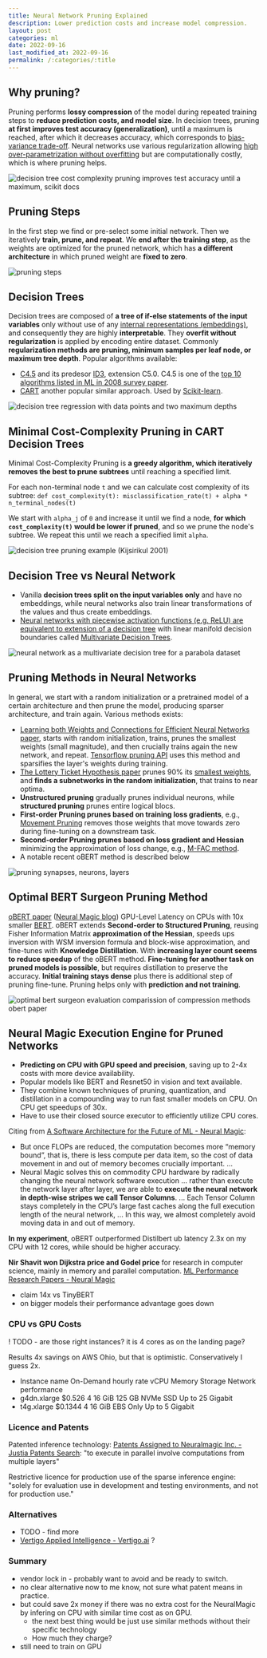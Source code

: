 ```yaml
---
title: Neural Network Pruning Explained
description: Lower prediction costs and increase model compression.
layout: post
categories: ml
date: 2022-09-16
last_modified_at: 2022-09-16
permalink: /:categories/:title
---
```



## Why pruning?
Pruning performs **lossy compression** of the model during repeated training steps to **reduce prediction costs, and model size**.
In decision trees, pruning **at first improves test accuracy (generalization)**, until a maximum is reached, after which it decreases accuracy, which corresponds to [bias-variance trade-off](/ml/double-descent-contrary-to-bias-variance-trade-off).
Neural networks use various regularization allowing [high over-parametrization without overfitting](/ml/double-descent-contrary-to-bias-variance-trade-off) but are computationally costly, which is where pruning helps.

![decision tree cost complexity pruning improves test accuracy until a maximum, scikit docs](/images/decision_tree_cost_complexity_pruning__improves_test_accuracy_until_a_maximum__scikit_docs.png) 


## Pruning Steps
In the first step we find or pre-select some initial network.
Then we iteratively **train, prune, and repeat**.
We **end after the training step**, as the weights are optimized for the pruned network, which has **a different architecture** in which pruned weight are **fixed to zero**.

![pruning steps](/images/pruning_steps__han_2015.png)

## Decision Trees
Decision trees are composed of **a tree of if-else statements of the input variables** only without use of any [internal representations (embeddings)](/ml/Embeddings-in-Machine-Learning-Explained), and consequently they are highly **interpretable**.
They **overfit without regularization** is applied by encoding entire dataset.
Commonly **regularization methods are pruning, minimum samples per leaf node, or maximum tree depth**.
Popular algorithms available:
- [C4.5](https://www.amazon.com/C4-5-Programs-Machine-Learning-Kaufmann/dp/1558602380) and its predesor [ID3](https://link.springer.com/content/pdf/10.1007/BF00116251.pdf), extension C5.0. C4.5 is one of the [top 10 algorithms listed in ML in 2008 survey paper](http://www.cs.umd.edu/~samir/498/10Algorithms-08.pdf).
- [CART](https://www.amazon.com/Classification-Regression-Wadsworth-Statistics-Probability/dp/0412048418/) another popular similar approach. Used by [Scikit-learn](https://scikit-learn.org/stable/modules/tree.html#classification).

[//]: # (![decision tree Iris dataset, Scikit documentation]&#40;/images/decision_tree_iris_dataset__scikit_docs.png&#41;)
![decision tree regression with data points and two maximum depths](/images/decision_tree_regression_with_data_points_and_two_maximum_depths.png)


## Minimal Cost-Complexity Pruning in CART Decision Trees
Minimal Cost-Complexity Pruning is **a greedy algorithm, which iteratively removes the best to prune subtrees** until reaching a specified limit.

For each non-terminal node `t` and we can calculate cost complexity of its subtree:
`def cost_complexity(t): misclassification_rate(t) + alpha * n_terminal_nodes(t)`

We start with `alpha_j` of `0` and increase it until we find a node, **for which `cost_complexity(t)` would be lower if pruned**, and so we prune the node's subtree.
We repeat this until we reach a specified limit `alpha`.

![decision tree pruning example (Kijsirikul 2001)](/images/decision_tree_pruning__kijsirikul_2001.png)


## Decision Tree vs Neural Network
- Vanilla **decision trees split on the input variables only** and have no embeddings, while neural networks also train linear transformations of the values and thus create embeddings.
- [Neural networks with piecewise activation functions (e.g. ReLU) are equivalent to extension of a decision tree](https://arxiv.org/pdf/2210.05189.pdf) with linear manifold decision boundaries called [Multivariate Decision Trees](https://link.springer.com/content/pdf/10.1023/A:1022607123649.pdf).

![neural network as a multivariate decision tree for a parabola dataset](/images/neural_networks_are_decision_trees__aytekin_2022.png)


## Pruning Methods in Neural Networks
In general, we start with a random initialization or a pretrained model of a certain architecture and then prune the model, producing sparser architecture, and train again. Various methods exists:
- [Learning both Weights and Connections for Efficient Neural Networks paper](https://arxiv.org/pdf/1506.02626.pdf), starts with random initialization, trains, prunes the smallest weights (small magnitude), and then crucially trains again the new network, and repeat. [Tensorflow pruning API](https://blog.tensorflow.org/2019/05/tf-model-optimization-toolkit-pruning-API.html) uses this method and sparsifies the layer's weights during training.
- [The Lottery Ticket Hypothesis paper](https://arxiv.org/pdf/1803.03635.pdf) prunes 90% its [smallest weights](https://arxiv.org/pdf/1506.02626.pdf), and **finds a subnetworks in the random initialization**, that trains to near optima.
- **Unstructured pruning** gradually prunes individual neurons, while **structured pruning** prunes entire logical blocs.
- **First-order Pruning prunes based on training loss gradients**, e.g., [Movement Pruning](https://aclanthology.org/2021.emnlp-main.829.pdf) removes those weights that move towards zero during fine-tuning on a downstream task.
- **Second-order Pruning prunes based on loss gradient and Hessian** minimizing the approximation of loss change, e.g., [M-FAC method](https://arxiv.org/pdf/2107.03356.pdf).
- A notable recent oBERT method is described below


![pruning synapses, neurons, layers](/images/pruning_both_synapses_and_neuron_nodes_han_2015.png)


## Optimal BERT Surgeon Pruning Method
[oBERT paper](https://arxiv.org/pdf/2203.07259.pdf) ([Neural Magic blog](https://neuralmagic.com/blog/obert/)) GPU-Level Latency on CPUs with 10x smaller [BERT](/ml/transformers-self-attention-mechanism-simplified).
oBERT extends **Second-order to Structured Pruning**, reusing Fisher Information Matrix **approximation of the Hessian**, speeds ups inversion with WSM inversion formula and block-wise approximation, and fine-tunes with **Knowledge Distillation**.
With **increasing layer count seems to reduce speedup** of the oBERT method.
**Fine-tuning for another task on pruned models is possible**, but requires distillation to preserve the accuracy.
**Initial training stays dense** plus there is additional step of pruning fine-tune.
Pruning helps only with **prediction and not training**.

![optimal bert surgeon evaluation  comparission of compression methods  obert paper](/images/optimal-bert-surgeon-evaluation--comparission-of-compression-methods--obert-paper.png)


## Neural Magic Execution Engine for Pruned Networks
- **Predicting on CPU with GPU speed and precision**, saving up to 2-4x costs with more device availability.
- Popular models like BERT and Resnet50 in vision and text available.
- They combine known techniques of pruning, quantization, and distillation in a compounding way to run fast smaller models on CPU. On CPU get speedups of 30x.
- Have to use their closed source executor to efficiently utilize CPU cores.

Citing from [A Software Architecture for the Future of ML - Neural Magic](https://neuralmagic.com/technology/):
- But once FLOPs are reduced, the computation becomes more “memory bound”, that is, there is less compute per data item, so the cost of data movement in and out of memory becomes crucially important. ...
- Neural Magic solves this on commodity CPU hardware by radically changing the neural network software execution ... rather than execute the network layer after layer, we are able to **execute the neural network in depth-wise stripes we call Tensor Columns**. ... Each Tensor Column stays completely in the CPU’s large fast caches along the full execution length of the neural network, ... In this way, we almost completely avoid moving data in and out of memory.

**In my experiment**, oBERT outperformed Distilbert ub latency 2.3x on my CPU with 12 cores, while should be higher accuracy.

**Nir Shavit won Dijkstra price and Godel price** for research in computer science, mainly in memory and parallel computation.
[ML Performance Research Papers - Neural Magic](https://neuralmagic.com/resources/technical-papers/)

- claim 14x vs TinyBERT
- on bigger models their performance advantage goes down


### CPU vs GPU Costs
! TODO - are those right instances? it is 4 cores as on the landing page?

Results 4x savings on AWS Ohio, but that is optimistic. Conservatively I guess 2x.
- Instance name On-Demand hourly rate vCPU Memory Storage Network performance
- g4dn.xlarge	$0.526	4	16 GiB	125 GB NVMe SSD	Up to 25 Gigabit
- t4g.xlarge	$0.1344	4	16 GiB	EBS Only	Up to 5 Gigabit


### Licence and Patents
Patented inference technology: [Patents Assigned to Neuralmagic Inc. - Justia Patents Search](https://patents.justia.com/assignee/neuralmagic-inc): "to execute in parallel involve computations from multiple layers"

Restrictive licence for production use of the sparse inference engine: "solely for evaluation  use in development and testing environments, and not for production use."


### Alternatives
- TODO - find more
- [Vertigo Applied Intelligence - Vertigo.ai](https://vertigo.ai/) ?

### Summary
- vendor lock in - probably want to avoid and be ready to switch.
- no clear alternative now to me know, not sure what patent means in practice.
- but could save 2x money if there was no extra cost for the NeuralMagic by infering on CPU with similar time cost as on GPU. 
	- the next best thing would be just use similar methods without their specific technology
	- How much they charge?
- still need to train on GPU